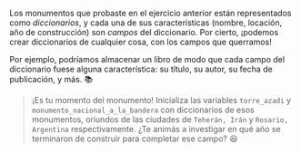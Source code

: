 Los monumentos que probaste en el ejercicio anterior están representados como _diccionarios_, y cada una de sus características (nombre, locación, año de construcción) son _campos_ del diccionario. Por cierto, ¡podemos crear diccionarios de cualquier cosa, con los campos que querramos!

Por ejemplo, podríamos almacenar un libro de modo que cada campo del diccionario fuese alguna característica: su título, su autor, su fecha de publicación, y más. :books:

> ¡Es tu momento del monumento! Inicializa las variables `torre_azadi` y `monumento_nacional_a_la_bandera` con diccionarios de esos monumentos, oriundos de las ciudades de `Teherán, Irán` y `Rosario, Argentina` respectivamente. ¿Te animás a investigar en qué año se terminaron de construir para completar ese campo? :satisfied:
